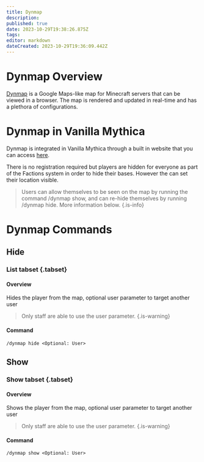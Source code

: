 ```yaml
---
title: Dynmap
description: 
published: true
date: 2023-10-29T19:38:26.875Z
tags: 
editor: markdown
dateCreated: 2023-10-29T19:36:09.442Z
---
```


# Dynmap Overview
[Dynmap](https://www.spigotmc.org/resources/dynmap%C2%AE.274/)  is a Google Maps-like map for Minecraft servers that can be viewed in a browser. The map is rendered and updated in real-time and has a plethora of configurations.

# Dynmap in Vanilla Mythica
Dynmap is integrated in Vanilla Mythica through a built in website that you can access [here](http://vanillamythica.jl-tech.be:8192).

There is no registration required but players are hidden for everyone as part of the Factions system in order to hide their bases.
However the can set their location visible.

> Users can allow themselves to be seen on the map by running the command /dynmap show, and can re-hide themselves by running /dynmap hide. More information below.
{.is-info}

# Dynmap Commands
## Hide
### List tabset {.tabset}
#### Overview
Hides the player from the map, optional user parameter to target another user
> Only staff are able to use the user parameter.
{.is-warning}

#### Command
`/dynmap hide <Optional: User>`

## Show
### Show tabset {.tabset}
#### Overview
Shows the player from the map, optional user parameter to target another user
> Only staff are able to use the user parameter.
{.is-warning}

#### Command
`/dynmap show <Optional: User>`
